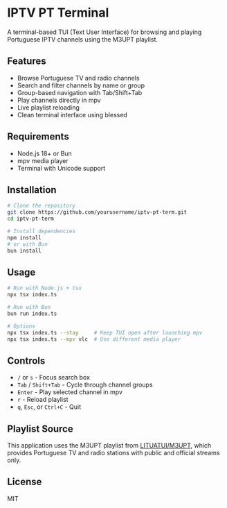 # IPTV PT Terminal

A terminal-based TUI (Text User Interface) for browsing and playing Portuguese IPTV channels using the M3UPT playlist.

## Features

- Browse Portuguese TV and radio channels
- Search and filter channels by name or group
- Group-based navigation with Tab/Shift+Tab
- Play channels directly in mpv
- Live playlist reloading
- Clean terminal interface using blessed

## Requirements

- Node.js 18+ or Bun
- mpv media player
- Terminal with Unicode support

## Installation

```bash
# Clone the repository
git clone https://github.com/yourusername/iptv-pt-term.git
cd iptv-pt-term

# Install dependencies
npm install
# or with Bun
bun install
```

## Usage

```bash
# Run with Node.js + tsx
npx tsx index.ts

# Run with Bun
bun run index.ts

# Options
npx tsx index.ts --stay     # Keep TUI open after launching mpv
npx tsx index.ts --mpv vlc  # Use different media player
```

## Controls

- `/` or `s` - Focus search box
- `Tab` / `Shift+Tab` - Cycle through channel groups
- `Enter` - Play selected channel in mpv
- `r` - Reload playlist
- `q`, `Esc`, or `Ctrl+C` - Quit

## Playlist Source

This application uses the M3UPT playlist from [LITUATUI/M3UPT](https://github.com/LITUATUI/M3UPT), which provides Portuguese TV and radio stations with public and official streams only.

## License

MIT
